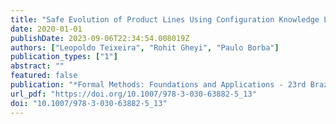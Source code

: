 ```yaml
---
title: "Safe Evolution of Product Lines Using Configuration Knowledge Laws"
date: 2020-01-01
publishDate: 2023-09-06T22:34:54.008019Z
authors: ["Leopoldo Teixeira", "Rohit Gheyi", "Paulo Borba"]
publication_types: ["1"]
abstract: ""
featured: false
publication: "*Formal Methods: Foundations and Applications - 23rd Brazilian Symposium, SBMF 2020, Ouro Preto, Brazil, November 25-27, 2020, Proceedings*"
url_pdf: "https://doi.org/10.1007/978-3-030-63882-5_13"
doi: "10.1007/978-3-030-63882-5_13"
---
```


